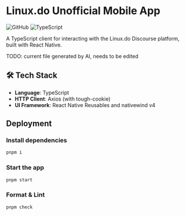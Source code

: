 # **L**inux.do **U**nofficial **M**obile **A**pp

![GitHub](https://img.shields.io/github/license/yuhanawa/luma)
![TypeScript](https://img.shields.io/badge/TypeScript-4.9%2B-blue)

A TypeScript client for interacting with the Linux.do Discourse platform, built with React Native.

TODO: current file generated by AI, needs to be edited

<!-- 
## ✨ Features

-  -->

## 🛠 Tech Stack

- **Language**: TypeScript
- **HTTP Client**: Axios (with tough-cookie)
- **UI Framework**: React Native Reusables and nativewind v4

## Deployment

### Install dependencies
```bash
pnpm i
```

### Start the app
```bash
pnpm start
```

### Format & Lint
```bash
pnpm check
```

<!-- ## 🧩 Code Structure

```
luma/
├── components/
│   └── ui/           # Reusable React components
├── lib/
│   ├── api/          # Generated API client
│   └── gen/          # TypeScript API schemas
└── docs/             # Documentation
``` -->